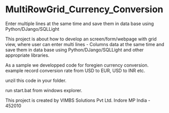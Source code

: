 # MultiRowGrid_Currency_Conversion
Enter multiple lines at the same time and save them in data base using Python/DJango/SQLLight

This project is about how to develop an screen/form/webpage with grid view, where user can enter multi lines - Columns data at the same time and save them in data base using Python/DJango/SQLLight and other appropriate libraries.

As a sample we developped code for foregien currency conversion. example record conversion rate from USD to EUR, USD to INR etc.

unzil this code in your folder. 

run start.bat from windows explorer.

This project is created by VIMBS Solutions Pvt Ltd. Indore MP India - 452010
